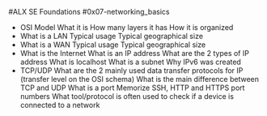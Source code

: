 #ALX SE Foundations #0x07-networking_basics

- OSI Model
What it is
How many layers it has
How it is organized
- What is a LAN
Typical usage
Typical geographical size
- What is a WAN
Typical usage
Typical geographical size
- What is the Internet
What is an IP address
What are the 2 types of IP address
What is localhost
What is a subnet
Why IPv6 was created
- TCP/UDP
What are the 2 mainly used data transfer protocols for IP (transfer level on the OSI schema)
What is the main difference between TCP and UDP
What is a port
Memorize SSH, HTTP and HTTPS port numbers
What tool/protocol is often used to check if a device is connected to a network
